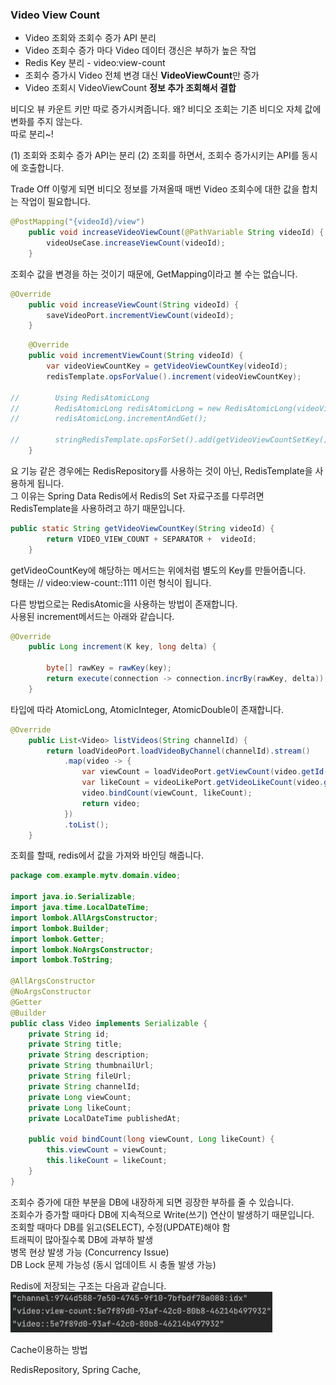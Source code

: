 ### Video View Count
- Video 조회와 조회수 증가 API 분리
- Video 조회수 증가 마다 Video 데이터 갱신은 부하가 높은 작업
- Redis Key 분리 - video:view-count
- 조회수 증가시 Video 전체 변경 대신 **VideoViewCount**만 증가
- Video 조회시 VideoViewCount **정보 추가 조회해서 결합**

비디오 뷰 카운트 키만 따로 증가시켜줍니다. 
왜? 비디오 조회는 기존 비디오 자체 값에 변화를 주지 않는다.  
따로 분리~!  

(1) 조회와 조회수 증가 API는 분리
(2) 조회를 하면서, 조회수 증가시키는 API를 동시에 호출합니다.

Trade Off
이렇게 되면 비디오 정보를 가져올때 매번 Video 조회수에 대한 값을 합치는 작업이 필요합니다.  

```java
@PostMapping("{videoId}/view")
    public void increaseVideoViewCount(@PathVariable String videoId) {
        videoUseCase.increaseViewCount(videoId);
    }
```
조회수 값을 변경을 하는 것이기 때문에, GetMapping이라고 볼 수는 없습니다.  


```java
@Override
    public void increaseViewCount(String videoId) {
        saveVideoPort.incrementViewCount(videoId);
    }
```

```java
    @Override
    public void incrementViewCount(String videoId) {
        var videoViewCountKey = getVideoViewCountKey(videoId);
        redisTemplate.opsForValue().increment(videoViewCountKey);

//        Using RedisAtomicLong
//        RedisAtomicLong redisAtomicLong = new RedisAtomicLong(videoViewCountKey, redisTemplate.getConnectionFactory());
//        redisAtomicLong.incrementAndGet();

//        stringRedisTemplate.opsForSet().add(getVideoViewCountSetKey(), videoId);
    }
```

요 기능 같은 경우에는 RedisRepository를 사용하는 것이 아닌, RedisTemplate을 사용하게 됩니다.  
그 이유는 Spring Data Redis에서 Redis의 Set 자료구조를 다루려면 RedisTemplate을 사용하려고 하기 때문입니다.

```java
public static String getVideoViewCountKey(String videoId) {
        return VIDEO_VIEW_COUNT + SEPARATOR +  videoId;
    }
```
getVideoCountKey에 해당하는 메서드는 위에처럼 별도의 Key를 만들어줍니다.    
형태는 // video:view-count::1111 이런 형식이 됩니다.  

다른 방법으로는 RedisAtomic을 사용하는 방법이 존재합니다.  
사용된 increment메서드는 아래와 같습니다.
```java
@Override
	public Long increment(K key, long delta) {

		byte[] rawKey = rawKey(key);
		return execute(connection -> connection.incrBy(rawKey, delta));
	}
```
타입에 따라 AtomicLong, AtomicInteger, AtomicDouble이 존재합니다.  

```java
@Override
    public List<Video> listVideos(String channelId) {
        return loadVideoPort.loadVideoByChannel(channelId).stream()
            .map(video -> {
                var viewCount = loadVideoPort.getViewCount(video.getId());
                var likeCount = videoLikePort.getVideoLikeCount(video.getId());
                video.bindCount(viewCount, likeCount);
                return video;
            })
            .toList();
    }
```
조회를 할때, redis에서 값을 가져와 바인딩 해줍니다.  
```java
package com.example.mytv.domain.video;

import java.io.Serializable;
import java.time.LocalDateTime;
import lombok.AllArgsConstructor;
import lombok.Builder;
import lombok.Getter;
import lombok.NoArgsConstructor;
import lombok.ToString;

@AllArgsConstructor
@NoArgsConstructor
@Getter
@Builder
public class Video implements Serializable {
    private String id;
    private String title;
    private String description;
    private String thumbnailUrl;
    private String fileUrl;
    private String channelId;
    private Long viewCount;
    private Long likeCount;
    private LocalDateTime publishedAt;

    public void bindCount(long viewCount, Long likeCount) {
        this.viewCount = viewCount;
        this.likeCount = likeCount;
    }
}

```

조회수 증가에 대한 부분을 DB에 내장하게 되면 굉장한 부하를 줄 수 있습니다.  
조회수가 증가할 때마다 DB에 지속적으로 Write(쓰기) 연산이 발생하기 때문입니다.  
조회할 때마다 DB를 읽고(SELECT), 수정(UPDATE)해야 함  
트래픽이 많아질수록 DB에 과부하 발생  
병목 현상 발생 가능 (Concurrency Issue)  
DB Lock 문제 가능성 (동시 업데이트 시 충돌 발생 가능)  


Redis에 저장되는 구조는 다음과 같습니다.  
![img.png](img.png)


Cache이용하는 방법  

RedisRepository, Spring Cache, 